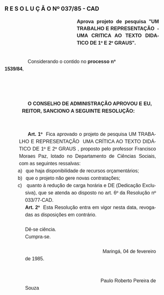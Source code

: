 <body lang=PT-BR style='tab-interval:35.4pt'>

<div class=Section1>

<h1><b><span style='font-size:14.0pt;mso-bidi-font-size:10.0pt'>R E S O L U Ç Ã
O Nº 037/85 - CAD<o:p></o:p></span></b></h1>

<p class=MsoNormal style='margin-top:0cm;margin-right:0cm;margin-bottom:28.8pt;
margin-left:177.0pt;text-align:justify;line-height:17.4pt'><b><span
style='font-size:12.0pt;mso-bidi-font-size:10.0pt;font-family:Arial'>Aprova
projeto de pesquisa &quot;UM TRABALHO E REPRE­SENTAÇÃO<span
style="mso-spacerun: yes">  </span>- UMA CRITICA AO TEXTO DIDATICO DE 1º E 2º
GRAUS&quot;.<o:p></o:p></span></b></p>

<p class=MsoNormal style='margin-right:79.2pt;text-indent:2.0cm;line-height:
18.0pt'><span style='font-size:12.0pt;mso-bidi-font-size:10.0pt;font-family:
Arial;mso-bidi-font-weight:bold'>Considerando </span><span style='font-size:
12.0pt;mso-bidi-font-size:10.0pt;font-family:Arial'>o contido no <b>processo nº
1539/84</b>,<b style='mso-bidi-font-weight:normal'><o:p></o:p></b></span></p>

<p class=MsoNormal style='margin-left:14.4pt;text-indent:18.0pt;line-height:
18.0pt'><span style='font-size:12.0pt;mso-bidi-font-size:10.0pt;font-family:
Arial'><![if !supportEmptyParas]>&nbsp;<![endif]><o:p></o:p></span></p>

<p class=MsoNormal style='margin-left:14.4pt;text-indent:18.0pt;line-height:
18.0pt'><span style='font-size:12.0pt;mso-bidi-font-size:10.0pt;font-family:
Arial'><![if !supportEmptyParas]>&nbsp;<![endif]><o:p></o:p></span></p>

<p class=MsoNormal style='margin-left:42.6pt;text-indent:14.1pt;line-height:
18.0pt'><b><span style='font-size:12.0pt;mso-bidi-font-size:10.0pt;font-family:
Arial'>O CONSELHO DE ADMINISTRAÇÃO APROVOU E EU, REITOR, SANCIONO A SEGUINTE
RESOLUÇÃO: <o:p></o:p></span></b></p>

<p class=MsoNormal style='margin-right:7.2pt;text-align:justify;line-height:
18.0pt'><span style='font-size:12.0pt;mso-bidi-font-size:10.0pt;font-family:
Arial'><![if !supportEmptyParas]>&nbsp;<![endif]><o:p></o:p></span></p>

<p class=MsoNormal style='margin-top:0cm;margin-right:7.2pt;margin-bottom:0cm;
margin-left:35.4pt;margin-bottom:.0001pt;text-align:justify;text-indent:21.3pt;
line-height:18.0pt'><b><span style='font-size:12.0pt;mso-bidi-font-size:10.0pt;
font-family:Arial'>Art. 1º</span></b><span style='font-size:12.0pt;mso-bidi-font-size:
10.0pt;font-family:Arial'><span style="mso-spacerun: yes">  </span>Fica
aprovado o projeto de pesquisa UM TRABALHO E REPRESENTAÇÃO  UMA CRÍTICA AO
TEXTO DIDÁTICO DE 1º E 2º GRAUS , proposto pelo professor Francisco Moraes
Paz, lotado no Departamento de Ciências Sociais, com as seguintes ressalvas: <o:p></o:p></span></p>

<p class=MsoNormal style='margin-top:0cm;margin-right:7.2pt;margin-bottom:0cm;
margin-left:50.25pt;margin-bottom:.0001pt;text-align:justify;text-indent:-18.0pt;
line-height:18.0pt;mso-list:l0 level1 lfo1;tab-stops:list 50.25pt'><![if !supportLists]><span
style='font-size:12.0pt;mso-bidi-font-size:10.0pt;font-family:Arial'>a)<span
style='font:7.0pt "Times New Roman"'>&nbsp;&nbsp;&nbsp;&nbsp; </span></span><![endif]><span
style='font-size:12.0pt;mso-bidi-font-size:10.0pt;font-family:Arial'>que haja
disponibilidade de recursos orçamentários;<o:p></o:p></span></p>

<p class=MsoNormal style='margin-top:0cm;margin-right:7.2pt;margin-bottom:0cm;
margin-left:50.25pt;margin-bottom:.0001pt;text-align:justify;text-indent:-18.0pt;
line-height:18.0pt;mso-list:l0 level1 lfo1;tab-stops:list 50.25pt'><![if !supportLists]><span
style='font-size:12.0pt;mso-bidi-font-size:10.0pt;font-family:Arial'>b)<span
style='font:7.0pt "Times New Roman"'>&nbsp;&nbsp;&nbsp;&nbsp; </span></span><![endif]><span
style='font-size:12.0pt;mso-bidi-font-size:10.0pt;font-family:Arial'>que o
projeto não gere novas contratações;<o:p></o:p></span></p>

<p class=MsoNormal style='margin-top:0cm;margin-right:7.2pt;margin-bottom:0cm;
margin-left:50.25pt;margin-bottom:.0001pt;text-align:justify;text-indent:-18.0pt;
line-height:18.0pt;mso-list:l0 level1 lfo1;tab-stops:list 50.25pt'><![if !supportLists]><span
style='font-size:12.0pt;mso-bidi-font-size:10.0pt;font-family:Arial'>c)<span
style='font:7.0pt "Times New Roman"'>&nbsp;&nbsp;&nbsp;&nbsp;&nbsp; </span></span><![endif]><span
style='font-size:12.0pt;mso-bidi-font-size:10.0pt;font-family:Arial'>quanto à
redução de carga horária e DE (Dedicação Exclusiva), que se atenda ao disposto
no art. 6º da Resolução nº 033/77-CAD.<o:p></o:p></span></p>

<p class=MsoNormal style='margin-top:0cm;margin-right:7.2pt;margin-bottom:0cm;
margin-left:50.25pt;margin-bottom:.0001pt;text-align:justify;line-height:18.0pt'><b><span
style='font-size:12.0pt;mso-bidi-font-size:10.0pt;font-family:Arial'>Art. 2º</span></b><span
style='font-size:12.0pt;mso-bidi-font-size:10.0pt;font-family:Arial'><span
style="mso-spacerun: yes">  </span>Esta Resolução entra em vigor nesta data,
revogadas as disposições em contrário.<o:p></o:p></span></p>

<p class=MsoNormal style='margin-top:0cm;margin-right:7.2pt;margin-bottom:0cm;
margin-left:50.25pt;margin-bottom:.0001pt;text-align:justify;line-height:18.0pt'><span
style='font-size:12.0pt;mso-bidi-font-size:10.0pt;font-family:Arial'><![if !supportEmptyParas]>&nbsp;<![endif]><o:p></o:p></span></p>

<p class=MsoNormal style='margin-top:0cm;margin-right:7.2pt;margin-bottom:0cm;
margin-left:50.25pt;margin-bottom:.0001pt;text-align:justify;line-height:18.0pt'><span
style='font-size:12.0pt;mso-bidi-font-size:10.0pt;font-family:Arial'>Dê-se
ciência.<o:p></o:p></span></p>

<p class=MsoNormal style='margin-top:0cm;margin-right:7.2pt;margin-bottom:0cm;
margin-left:50.25pt;margin-bottom:.0001pt;text-align:justify;line-height:18.0pt'><span
style='font-size:12.0pt;mso-bidi-font-size:10.0pt;font-family:Arial'>Cumpra-se.<o:p></o:p></span></p>

<p class=MsoNormal style='margin-top:0cm;margin-right:7.2pt;margin-bottom:0cm;
margin-left:50.25pt;margin-bottom:.0001pt;text-align:justify;line-height:18.0pt'><span
style='font-size:12.0pt;mso-bidi-font-size:10.0pt;font-family:Arial'><![if !supportEmptyParas]>&nbsp;<![endif]><o:p></o:p></span></p>

<p class=MsoNormal style='margin-top:0cm;margin-right:7.2pt;margin-bottom:0cm;
margin-left:50.25pt;margin-bottom:.0001pt;text-align:justify;line-height:18.0pt'><span
style='font-size:12.0pt;mso-bidi-font-size:10.0pt;font-family:Arial'><span
style='mso-tab-count:5'>                                                      </span>Maringá,
04 de fevereiro de 1985.<o:p></o:p></span></p>

<p class=MsoNormal style='margin-top:0cm;margin-right:7.2pt;margin-bottom:0cm;
margin-left:50.25pt;margin-bottom:.0001pt;text-align:justify;line-height:18.0pt'><span
style='font-size:12.0pt;mso-bidi-font-size:10.0pt;font-family:Arial'><span
style='mso-tab-count:4'>                                          </span><o:p></o:p></span></p>

<p class=MsoNormal style='margin-top:0cm;margin-right:7.2pt;margin-bottom:0cm;
margin-left:50.25pt;margin-bottom:.0001pt;text-align:justify;line-height:18.0pt'><span
style='font-size:12.0pt;mso-bidi-font-size:10.0pt;font-family:Arial'><![if !supportEmptyParas]>&nbsp;<![endif]><o:p></o:p></span></p>

<p class=MsoNormal style='margin-top:0cm;margin-right:7.2pt;margin-bottom:0cm;
margin-left:50.25pt;margin-bottom:.0001pt;text-align:justify;line-height:18.0pt'><span
style='font-size:12.0pt;mso-bidi-font-size:10.0pt;font-family:Arial'><span
style='mso-tab-count:5'>                                                      </span>Paulo
Roberto Pereira de Souza<o:p></o:p></span></p>

</div>

</body>
